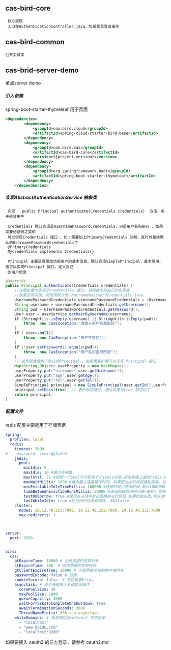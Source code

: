 


## cas-bird-core
     核心实现
     入口在AuthenticationController.java，包括登录登出操作
     
## cas-bird-common
    公共工具类

##   cas-brid-server-demo

单点server demo       
##### 引入依赖  
 spring-boot-starter-thymeleaf 用于页面 
```xml
<dependencies>
        <dependency>
            <groupId>com.bird.cloud</groupId>
            <artifactId>spring-cloud-starter-bird-base</artifactId>
        </dependency>
        <dependency>
            <groupId>com.bird.cas</groupId>
            <artifactId>cas-bird-core</artifactId>
            <version>${project.version}</version>
        </dependency>
        <dependency>
            <groupId>org.springframework.boot</groupId>
            <artifactId>spring-boot-starter-thymeleaf</artifactId>
        </dependency>
    </dependencies>
```
##### 实现AbstractAuthenticationService 抽象类
     实现   public Principal authenticate(Credentials credentials)  方法，用于验证用户
     
     Credentials 默认实现是UsernamePasswordCredentials，只是用户名和密码 ，如果需要验证码之类的
     可以实现Credentials 接口 ，如：需要加上PrimaryCredentials 注解，就可以替换默认的UsernamePasswordCredentials了
     @PrimaryCredentials
     MyCredentials implements Credentials{}
     
     Principal 主要是登录成功后用户的基本信息，默认实现SimplePrincipal，基本够用，也可以实现Principal 接口，定义自己
     的用户信息
     
```java
@Override
public Principal authenticate(Credentials credentials) {
    //这里如果你实现了Credentials 接口，请转换为你自己的实现类
    //如果没有实现，则使用默认的 UsernamePasswordCredentials.java
    UsernamePasswordCredentials usernamePasswordCredentials = (UsernamePasswordCredentials)credentials;
    String username = usernamePasswordCredentials.getUsername();
    String pwd = usernamePasswordCredentials.getPassword();
    User user = userService.getUserByUsername(username);
    if (StringUtils.isEmpty(username) || StringUtils.isEmpty(pwd)){
        throw  new CasException("请输入用户名和密码");
    }
    if ( user==null){
        throw  new CasException("用户不存在");
    }
    if (!user.getPassword().equals(pwd)){
        throw  new CasException("用户名和密码匹配");
    }
    // 这里是我使用了默认的Principal ，如果需要扩展可以实现 Principal 接口
    Map<String,Object> userProperty = new HashMap<>();
    userProperty.put("nickname",user.getNickname());
    userProperty.put("age",user.getAge());
    userProperty.put("tel",user.getTel());
    SimplePrincipal principal = new SimplePrincipal(user.getId(),userProperty);
    principal.setPass(true); // 表示验证通过，通过设置为true 就可以了
    return principal;
}
```

##### 配置文件

redis 配置主要是用于存储票据


```yaml
spring:
  profiles: local
  redis:
    timeout: 3000
#    password: redis@q1w2e3
    jedis:
      pool:
        minIdle: 5
        maxIdle: 10 #最大空闲数
        maxTotal: 25 #控制一个pool可分配多少个jedis实例,用来替换上面的redis.maxActive,如果是jedis 2.4以后用该属性
        maxWaitMillis: 1000 #最大建立连接等待时间。如果超过此时间将接到异常。设为-1表示无限制。
        minEvictableIdleTimeMillis: 300000 #连接的最小空闲时间 默认1800000毫秒(30分钟)
        timeBetweenEvictionRunsMillis: 30000 #逐出扫描的时间间隔(毫秒) 如果为负数,则不运行逐出线程, 默认-1
        testOnBorrow: true #是否在从池中取出连接前进行检验,如果检验失败,则从池中去除连接并尝试取出另一个
        testWhileIdle: true #在空闲时检查有效性, 默认false
    cluster:
      nodes: 10.12.40.253:7000, 10.12.40.252:7000, 10.12.40.251:7000
      max-redirects: 2



server:
  port: 9200


bird:
  cas:
    gtExpireTime: 10080 # 全局票据的失效时长
    stExpireTime: 300  # 临时票据的失效时长
    gtClientExpireTime: 10090 # 全局票据关联的客户端时长
    passwordEncode: false # 没用
    cookieSecure: false  # 是否需要https
    asynctask: # 异步通知接入系统登出操作
      corePoolSize: 30
      maxPoolSize: 1000
      queueCapacity: 3000
      waitForTasksToCompleteOnShutdown: true
      awaitTerminationSeconds: 3000
      ThreadNamePrefix: 300-sso-asynctask-
    whiteDomains: # 登录成功后redirect 的白名单
      - "localhost"
      - "www.baidu.com"
      - "localhost:9200"
```


如果要接入 oauth2 的三方登录，请参考  oauth2.md 